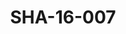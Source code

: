 ---
pid: SHA-16-007
title: SHA-16-007
language: ar
collection: شرحبيل احمد
original_label: 
rights: شرحبيل احمد
location_of_original: شرحبيل احمد
photographer_or_studio: 
scanned_from: photograph 10 by 15.2
_date: '1995'
location: الخرطوم، كافوري، منزل السفير الفرنسي
description: شرحبيل احمد وفرقته
additional_notes: 
permission_display: 'yes'
on_server: 'no'
on_website: 'no'
permalink: /archive/ar/sha-16-007.html
layout: photo-page
---